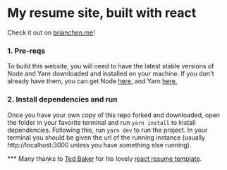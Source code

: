 # My resume site, built with react

Check it out on [brianchen.me](brianchen.me)!

### 1. Pre-reqs
To build this website, you will need to have the latest stable versions of Node and Yarn downloaded and installed on your machine. If you don't already have them, you can get Node [here,](https://nodejs.org/en/download/) and Yarn [here.](https://yarnpkg.com/getting-started/install)

### 2. Install dependencies and run

Once you have your own copy of this repo forked and downloaded, open the folder in your favorite terminal and run `yarn install` to install dependencies. Following this, run `yarn dev` to run the project. In your terminal you should be given the url of the running instance (usually http://localhost:3000 unless you have something else running).


*** Many thanks to [Ted Baker](https://github.com/sponsors/tbakerx) for his lovely [react resume template](https://reactresume.com).